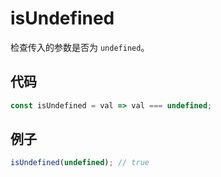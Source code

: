 # isUndefined

检查传入的参数是否为 `undefined`。

## 代码

```js
const isUndefined = val => val === undefined;
```

## 例子

```js
isUndefined(undefined); // true
```
